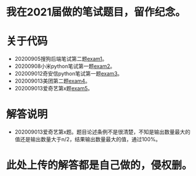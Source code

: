 # 我在2021届做的笔试题目，留作纪念。

# 关于代码
 - 20200905搜狗后端笔试第二题[exam1](https://github.com/WeiFeiLong/exam/blob/master/sogou_2.py)。
 - 20200908小米python笔试第一题[exam2](https://github.com/WeiFeiLong/exam/blob/master/xiaomi_1.py)。
 - 202009012奇安信python笔试第一题[exam3](https://github.com/WeiFeiLong/exam/blob/master/qianxin_1.py)。
 - 202009013美团第二题[exam4](https://github.com/WeiFeiLong/exam/blob/master/meituan_2.py)。
 - 202009013爱奇艺第x题[exam5](https://github.com/WeiFeiLong/exam/blob/master/aiqiyi_x.py)。


# 解答说明
 - 202009013爱奇艺第x题。题目论述条例不是很清楚，不知是输出数量最大的值还是输出数量大于n/2，结果输出数量最大的值，通过100%。

# 此处上传的解答都是自己做的，侵权删。